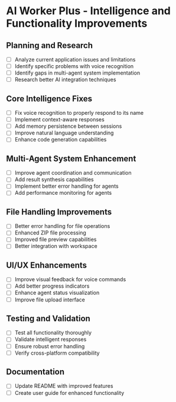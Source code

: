 # AI Worker Plus - Intelligence and Functionality Improvements

## Planning and Research
- [ ] Analyze current application issues and limitations
- [ ] Identify specific problems with voice recognition
- [ ] Identify gaps in multi-agent system implementation
- [ ] Research better AI integration techniques

## Core Intelligence Fixes
- [ ] Fix voice recognition to properly respond to its name
- [ ] Implement context-aware responses
- [ ] Add memory persistence between sessions
- [ ] Improve natural language understanding
- [ ] Enhance code generation capabilities

## Multi-Agent System Enhancement
- [ ] Improve agent coordination and communication
- [ ] Add result synthesis capabilities
- [ ] Implement better error handling for agents
- [ ] Add performance monitoring for agents

## File Handling Improvements
- [ ] Better error handling for file operations
- [ ] Enhanced ZIP file processing
- [ ] Improved file preview capabilities
- [ ] Better integration with workspace

## UI/UX Enhancements
- [ ] Improve visual feedback for voice commands
- [ ] Add better progress indicators
- [ ] Enhance agent status visualization
- [ ] Improve file upload interface

## Testing and Validation
- [ ] Test all functionality thoroughly
- [ ] Validate intelligent responses
- [ ] Ensure robust error handling
- [ ] Verify cross-platform compatibility

## Documentation
- [ ] Update README with improved features
- [ ] Create user guide for enhanced functionality